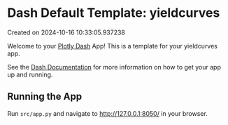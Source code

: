 # Dash Default Template: yieldcurves

Created on 2024-10-16 10:33:05.937238

Welcome to your [Plotly Dash](https://plotly.com/dash/) App! This is a template for your yieldcurves app.

See the [Dash Documentation](https://dash.plotly.com/introduction) for more information on how to get your app up and running.

## Running the App

Run `src/app.py` and navigate to http://127.0.0.1:8050/ in your browser.